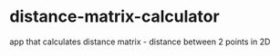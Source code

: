# distance-matrix-calculator
 app that calculates distance matrix - distance between 2 points in 2D
